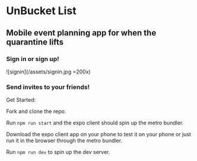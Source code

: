 # UnBucket List

## Mobile event planning app for when the quarantine lifts

### Sign in or sign up!

![signin](/assets/signin.jpg =200x)

### Send invites to your friends!

Get Started:

Fork and clone the repo.

Run `npm run start` and the expo client should spin up the metro bundler.

Download the expo client app on your phone to test it on your phone or just run it in the browser through the metro bundler.

Run `npm run dev` to spin up the dev server.
